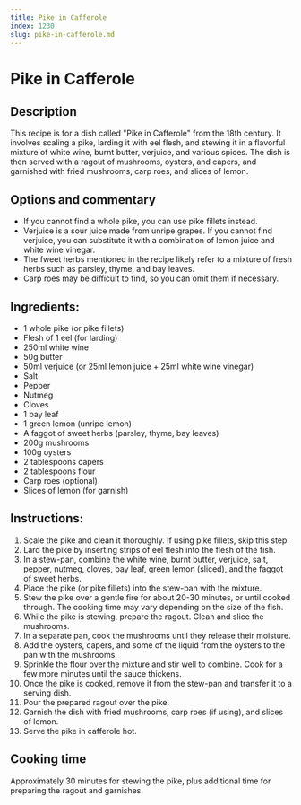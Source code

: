 ```yaml
---
title: Pike in Cafferole
index: 1230
slug: pike-in-cafferole.md
---
```


# Pike in Cafferole

## Description
This recipe is for a dish called "Pike in Cafferole" from the 18th century. It involves scaling a pike, larding it with eel flesh, and stewing it in a flavorful mixture of white wine, burnt butter, verjuice, and various spices. The dish is then served with a ragout of mushrooms, oysters, and capers, and garnished with fried mushrooms, carp roes, and slices of lemon.

## Options and commentary
- If you cannot find a whole pike, you can use pike fillets instead.
- Verjuice is a sour juice made from unripe grapes. If you cannot find verjuice, you can substitute it with a combination of lemon juice and white wine vinegar.
- The fweet herbs mentioned in the recipe likely refer to a mixture of fresh herbs such as parsley, thyme, and bay leaves.
- Carp roes may be difficult to find, so you can omit them if necessary.

## Ingredients:
- 1 whole pike (or pike fillets)
- Flesh of 1 eel (for larding)
- 250ml white wine
- 50g butter
- 50ml verjuice (or 25ml lemon juice + 25ml white wine vinegar)
- Salt
- Pepper
- Nutmeg
- Cloves
- 1 bay leaf
- 1 green lemon (unripe lemon)
- A faggot of sweet herbs (parsley, thyme, bay leaves)
- 200g mushrooms
- 100g oysters
- 2 tablespoons capers
- 2 tablespoons flour
- Carp roes (optional)
- Slices of lemon (for garnish)

## Instructions:
1. Scale the pike and clean it thoroughly. If using pike fillets, skip this step.
2. Lard the pike by inserting strips of eel flesh into the flesh of the fish.
3. In a stew-pan, combine the white wine, burnt butter, verjuice, salt, pepper, nutmeg, cloves, bay leaf, green lemon (sliced), and the faggot of sweet herbs.
4. Place the pike (or pike fillets) into the stew-pan with the mixture.
5. Stew the pike over a gentle fire for about 20-30 minutes, or until cooked through. The cooking time may vary depending on the size of the fish.
6. While the pike is stewing, prepare the ragout. Clean and slice the mushrooms.
7. In a separate pan, cook the mushrooms until they release their moisture.
8. Add the oysters, capers, and some of the liquid from the oysters to the pan with the mushrooms.
9. Sprinkle the flour over the mixture and stir well to combine. Cook for a few more minutes until the sauce thickens.
10. Once the pike is cooked, remove it from the stew-pan and transfer it to a serving dish.
11. Pour the prepared ragout over the pike.
12. Garnish the dish with fried mushrooms, carp roes (if using), and slices of lemon.
13. Serve the pike in cafferole hot.

## Cooking time
Approximately 30 minutes for stewing the pike, plus additional time for preparing the ragout and garnishes.